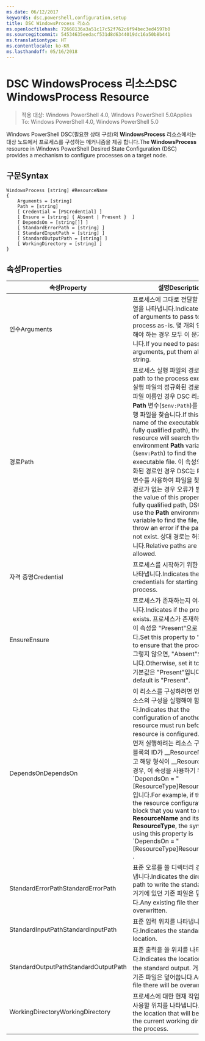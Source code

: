 ```yaml
---
ms.date: 06/12/2017
keywords: dsc,powershell,configuration,setup
title: DSC WindowsProcess 리소스
ms.openlocfilehash: 72668136a3a51c17c52f762c6f94bec3ed4597b0
ms.sourcegitcommit: 54534635eedacf531d8d6344019dc16a50b8b441
ms.translationtype: HT
ms.contentlocale: ko-KR
ms.lasthandoff: 05/16/2018
---
```

# <a name="dsc-windowsprocess-resource"></a><span data-ttu-id="2b4cb-103">DSC WindowsProcess 리소스</span><span class="sxs-lookup"><span data-stu-id="2b4cb-103">DSC WindowsProcess Resource</span></span>

> <span data-ttu-id="2b4cb-104">적용 대상: Windows PowerShell 4.0, Windows PowerShell 5.0</span><span class="sxs-lookup"><span data-stu-id="2b4cb-104">Applies To: Windows PowerShell 4.0, Windows PowerShell 5.0</span></span>

<span data-ttu-id="2b4cb-105">Windows PowerShell DSC(필요한 상태 구성)의 **WindowsProcess** 리소스에서는 대상 노드에서 프로세스를 구성하는 메커니즘을 제공 합니다.</span><span class="sxs-lookup"><span data-stu-id="2b4cb-105">The **WindowsProcess** resource in Windows PowerShell Desired State Configuration (DSC) provides a mechanism to configure processes on a target node.</span></span>

## <a name="syntax"></a><span data-ttu-id="2b4cb-106">구문</span><span class="sxs-lookup"><span data-stu-id="2b4cb-106">Syntax</span></span>

```
WindowsProcess [string] #ResourceName
{
    Arguments = [string]
    Path = [string]
    [ Credential = [PSCredential] ]
    [ Ensure = [string] { Absent | Present }  ]
    [ DependsOn = [string[]] ]
    [ StandardErrorPath = [string] ]
    [ StandardInputPath = [string] ]
    [ StandardOutputPath = [string] ]
    [ WorkingDirectory = [string] ]
}
```

## <a name="properties"></a><span data-ttu-id="2b4cb-107">속성</span><span class="sxs-lookup"><span data-stu-id="2b4cb-107">Properties</span></span>
|  <span data-ttu-id="2b4cb-108">속성</span><span class="sxs-lookup"><span data-stu-id="2b4cb-108">Property</span></span>  |  <span data-ttu-id="2b4cb-109">설명</span><span class="sxs-lookup"><span data-stu-id="2b4cb-109">Description</span></span>   |
|---|---|
| <span data-ttu-id="2b4cb-110">인수</span><span class="sxs-lookup"><span data-stu-id="2b4cb-110">Arguments</span></span>| <span data-ttu-id="2b4cb-111">프로세스에 그대로 전달할 인수의 문자열을 나타냅니다.</span><span class="sxs-lookup"><span data-stu-id="2b4cb-111">Indicates a string of arguments to pass to the process as-is.</span></span> <span data-ttu-id="2b4cb-112">몇 개의 인수를 전달해야 하는 경우 모두 이 문자열에 넣습니다.</span><span class="sxs-lookup"><span data-stu-id="2b4cb-112">If you need to pass several arguments, put them all in this string.</span></span>|
| <span data-ttu-id="2b4cb-113">경로</span><span class="sxs-lookup"><span data-stu-id="2b4cb-113">Path</span></span>| <span data-ttu-id="2b4cb-114">프로세스 실행 파일의 경로입니다.</span><span class="sxs-lookup"><span data-stu-id="2b4cb-114">The path to the process executable.</span></span> <span data-ttu-id="2b4cb-115">실행 파일의 정규화된 경로가 아니라 파일 이름인 경우 DSC 리소스는 환경 **Path** 변수(`$env:Path`)를 검색하여 실행 파일을 찾습니다.</span><span class="sxs-lookup"><span data-stu-id="2b4cb-115">If this the file name of the executable (not the fully qualified path), the DSC resource will search the environment **Path** variable (`$env:Path`) to find the executable file.</span></span> <span data-ttu-id="2b4cb-116">이 속성의 값이 정규화된 경로인 경우 DSC는 **Path** 환경 변수를 사용하여 파일을 찾지 않으며 경로가 없는 경우 오류가 발생합니다.</span><span class="sxs-lookup"><span data-stu-id="2b4cb-116">If the value of this property is a fully qualified path, DSC will not use the **Path** environment variable to find the file, and will throw an error if the path does not exist.</span></span> <span data-ttu-id="2b4cb-117">상대 경로는 허용되지 않습니다.</span><span class="sxs-lookup"><span data-stu-id="2b4cb-117">Relative paths are not allowed.</span></span>|
| <span data-ttu-id="2b4cb-118">자격 증명</span><span class="sxs-lookup"><span data-stu-id="2b4cb-118">Credential</span></span>| <span data-ttu-id="2b4cb-119">프로세스를 시작하기 위한 자격 증명을 나타냅니다.</span><span class="sxs-lookup"><span data-stu-id="2b4cb-119">Indicates the credentials for starting the process.</span></span>|
| <span data-ttu-id="2b4cb-120">Ensure</span><span class="sxs-lookup"><span data-stu-id="2b4cb-120">Ensure</span></span>| <span data-ttu-id="2b4cb-121">프로세스가 존재하는지 여부를 나타냅니다.</span><span class="sxs-lookup"><span data-stu-id="2b4cb-121">Indicates if the process exists.</span></span> <span data-ttu-id="2b4cb-122">프로세스가 존재하도록 하려면 이 속성을 "Present"으로 설정합니다.</span><span class="sxs-lookup"><span data-stu-id="2b4cb-122">Set this property to "Present" to ensure that the process exists.</span></span> <span data-ttu-id="2b4cb-123">그렇지 않으면, "Absent"으로 설정합니다.</span><span class="sxs-lookup"><span data-stu-id="2b4cb-123">Otherwise, set it to "Absent".</span></span> <span data-ttu-id="2b4cb-124">기본값은 "Present"입니다.</span><span class="sxs-lookup"><span data-stu-id="2b4cb-124">The default is "Present".</span></span>|
| <span data-ttu-id="2b4cb-125">DependsOn</span><span class="sxs-lookup"><span data-stu-id="2b4cb-125">DependsOn</span></span> | <span data-ttu-id="2b4cb-126">이 리소스를 구성하려면 먼저 다른 리소스의 구성을 실행해야 함을 나타냅니다.</span><span class="sxs-lookup"><span data-stu-id="2b4cb-126">Indicates that the configuration of another resource must run before this resource is configured.</span></span> <span data-ttu-id="2b4cb-127">예를 들어, 먼저 실행하려는 리소스 구성 스크립트 블록의 ID가 __ResourceName__이고 해당 형식이 __ResourceType__일 경우, 이 속성을 사용하기 위한 구문은 \`DependsOn = "[ResourceType]ResourceName"\`\`입니다.</span><span class="sxs-lookup"><span data-stu-id="2b4cb-127">For example, if the ID of the resource configuration script block that you want to run first is __ResourceName__ and its type is __ResourceType__, the syntax for using this property is \`DependsOn = "[ResourceType]ResourceName"\`\` .</span></span>|
| <span data-ttu-id="2b4cb-128">StandardErrorPath</span><span class="sxs-lookup"><span data-stu-id="2b4cb-128">StandardErrorPath</span></span>| <span data-ttu-id="2b4cb-129">표준 오류를 쓸 디렉터리 경로를 나타냅니다.</span><span class="sxs-lookup"><span data-stu-id="2b4cb-129">Indicates the directory path to write the standard error.</span></span> <span data-ttu-id="2b4cb-130">거기에 있던 기존 파일은 덮어씁니다.</span><span class="sxs-lookup"><span data-stu-id="2b4cb-130">Any existing file there will be overwritten.</span></span>|
| <span data-ttu-id="2b4cb-131">StandardInputPath</span><span class="sxs-lookup"><span data-stu-id="2b4cb-131">StandardInputPath</span></span>| <span data-ttu-id="2b4cb-132">표준 입력 위치를 나타냅니다.</span><span class="sxs-lookup"><span data-stu-id="2b4cb-132">Indicates the standard input location.</span></span>|
| <span data-ttu-id="2b4cb-133">StandardOutputPath</span><span class="sxs-lookup"><span data-stu-id="2b4cb-133">StandardOutputPath</span></span>| <span data-ttu-id="2b4cb-134">표준 출력을 쓸 위치를 나타냅니다.</span><span class="sxs-lookup"><span data-stu-id="2b4cb-134">Indicates the location to write the standard output.</span></span> <span data-ttu-id="2b4cb-135">거기에 있던 기존 파일은 덮어씁니다.</span><span class="sxs-lookup"><span data-stu-id="2b4cb-135">Any existing file there will be overwritten.</span></span>|
| <span data-ttu-id="2b4cb-136">WorkingDirectory</span><span class="sxs-lookup"><span data-stu-id="2b4cb-136">WorkingDirectory</span></span>| <span data-ttu-id="2b4cb-137">프로세스에 대한 현재 작업 디렉터리로 사용할 위치를 나타냅니다.</span><span class="sxs-lookup"><span data-stu-id="2b4cb-137">Indicates the location that will be used as the current working directory for the process.</span></span>|